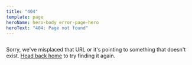 ```yaml
---
title: "404"
template: page
heroName: hero-body error-page-hero
heroText: "404: Page not found"
---
```


<div class="columns is-desktop">
  <div class="column is-8 is-offset-2">

  <p class="lead">Sorry, we've misplaced that URL or it's pointing to something that doesn't exist.
    <a href="{{ site.url }}">Head back home</a>
    to try finding it again.</p>

  </div>
</div>

